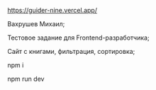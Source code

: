 https://guider-nine.vercel.app/

Вахрушев Михаил;

Тестовое задание для Frontend-разработчика;

Сайт с книгами, фильтрация, сортировка;

  
npm i 

npm run dev
